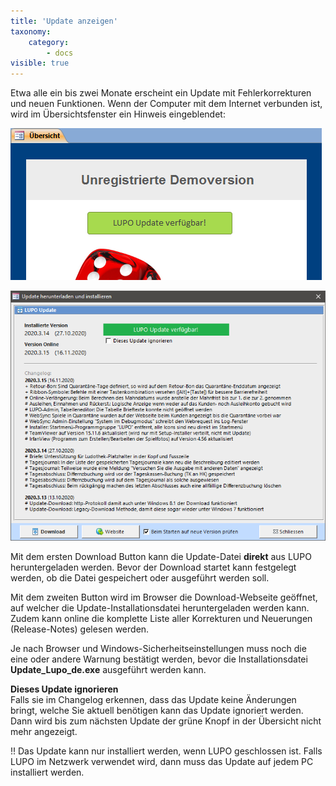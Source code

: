 ```yaml
---
title: 'Update anzeigen'
taxonomy:
    category:
        - docs
visible: true
---
```


Etwa alle ein bis zwei Monate erscheint ein Update mit Fehlerkorrekturen und neuen Funktionen. Wenn der Computer mit dem Internet verbunden ist, wird im Übersichtsfenster ein Hinweis eingeblendet:

![Image](../../images/update-available.png)

![Image](../../images/update-download.png)

Mit dem ersten <span class="btn-lupo">Download</span> Button kann die Update-Datei **direkt** aus LUPO heruntergeladen werden. Bevor der Download startet kann festgelegt werden, ob die Datei gespeichert oder ausgeführt werden soll.

Mit dem zweiten Button wird im Browser die Download-<span class="btn-lupo">Webseite</span> geöffnet, auf welcher die Update-Installationsdatei heruntergeladen werden kann. Zudem kann online die komplette Liste aller Korrekturen und Neuerungen (Release-Notes) gelesen werden.
    
Je nach Browser und Windows-Sicherheitseinstellungen muss noch die eine oder andere Warnung bestätigt werden, bevor die Installationsdatei **Update_Lupo_de.exe** ausgeführt werden kann.

**Dieses Update ignorieren**   
Falls sie im Changelog erkennen, dass das Update keine Änderungen bringt, welche Sie aktuell benötigen kann das Update ignoriert werden. Dann wird bis zum nächsten Update der grüne Knopf in der Übersicht nicht mehr angezeigt. 

!! Das Update kann nur installiert werden, wenn LUPO geschlossen ist. Falls LUPO im Netzwerk verwendet wird, dann muss das Update auf jedem PC installiert werden.
